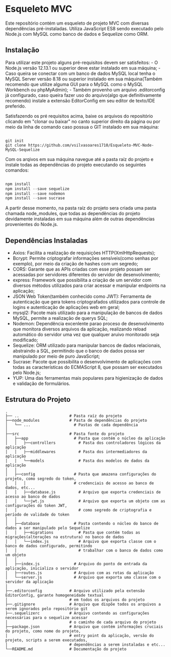 # Esqueleto MVC

Este reposítório contém um esqueleto de projeto MVC com diversas dependências pré-instaladas. Utiliza JavaScript ES8 sendo executado pelo Node.js com MySQL como banco de dados e Sequelize como ORM.

## Instalação

Para utilizar este projeto alguns pré-requisitos devem ser satisfeitos:
	- O Node.js versão 12.13.1 ou superior deve estar instalado em sua máquina;
	- Caso queira se conectar com um banco de dados MySQL local tenha o MySQL Server versão 8.18 ou superior instalado em sua máquina(Também recomendo que utilize alguma GUI para o MySQL como o MySQL Workbench ou phpMyAdmin);
	- Também provenho um arquivo .editorconfig já configurado, caso queira fazer uso do arquivo(algo que definitivamente recomendo) instale a extensão EditorConfig em seu editor de texto/IDE preferido.

Satisfazendo os pré requisitos acima, baixe os arquivos do repositório clicando em "clonar ou baixar" no canto superior direito da página ou por meio da linha de comando caso possua o GIT instalado em sua máquina:

```

git init
git clone https://github.com/vsilvasoares1710/Esqueleto-MVC-Node-MySQL-Sequelize

```

Com os arqivos em sua máquina navegue até a pasta raíz do projeto e instale todas as dependências do projeto executando os seguintes comandos:

```javascript

npm install
npm install --save sequelize
npm install --save nodemon
npm install --save sucrase

```

A partir desse momento, na pasta raíz do projeto sera criada uma pasta chamada node_modules, que todas as dependências do projeto devidamente instaladas em sua máquina além de outras dependências provenientes do Node.js.

## Dependências Instaladas

* Axios: Facilita a realização de requisições HTTP(XmlHttpRequests);
* Bcrypt: Permite criptografar informações sensíveis(como senhas por exemplo), por meio da criação de hashes com um segredo;
* CORS: Garante que as APIs criadas com esse projeto possam ser acessadas por servidores diferentes do servidor de desenvolvimento;
* express: Framework que possibilita a criação de um servidor com diversos métodos utilizados para criar acessar e manipular endpoints na aplicação;
* JSON Web Token(também conhecido como JWT): Ferramenta de autenticação que gera tokens criptografados utilizados para controle de logins e autenticação de aplicações web em geral;
* mysql2: Pacote mais utilizado para a manipulação de bancos de dados MySQL, permite a realização de querys SQL;
* Nodemon: Dependência excenlente parao proceso de desenvolvimento que monitora diversos arquivos da aplicação, realizando reload automático do servidor uma vez que qualquer aruivo monitorado seja modificado;
* Sequelize: ORM utilizado para manipular bancos de dados relacionais, abstraindo a SQL, permitindo que o banco de dados possa ser manipulado por meio de puro JavaScript;
* Sucrase: Pacote que possibilita o desenvolvimento de aplicações com todas as características do ECMAScript 8, que possam ser executados pelo Node.js;
* YUP: Uma das ferramentas mais populares para higienização de dados e validação de formulários.

## Estrutura do Projeto

    .
    ├── ..                      # Pasta raíz do projeto
    ├──node_modules             # Pasta de dependências do projeto
    │   └── ...                   # Pastas de cada dependência
    │
    ├──src                      # Pasta fonte do projeto
    │   ├──app                    # Pasta que contém o núcleo da aplicação
    │   │   ├──controllers          # Pasta dos controladores lógicos da aplicação
    │   │   ├──middlewares          # Pasta dos intermediadores da aplicação
    │   │   └──models               # Pasta dos modelos de dados da aplicação
    │   │
    │   ├──config                 # Pasta que amazena configurações do projeto, como segredo do token,
    │   │   │                     # credenciais de acesso ao banco de dados, etc...
    │   │   ├──database.js          # Arquivo que exporta credenciais de acesso ao banco de dados
    │   │   └──jwt.js               # Arquivo que exporta um objeto com as configurações do token JWT,
    │   │                           # como segredo de criptografia e período de validade do token
    │   │
    │   ├──database               # Pasta contendo o núcleo do banco de dados a ser manipulado pelo Sequelize
    │   │   ├──migrations           # Pasta que contém todas as migrações(alterações na estrutura) no banco de dados
    │   │   └──index.js             # Arquivo que exporta classe com o banco de dados configurado, permitindo
    │   │                           # trabalhar com o banco de dados como um objeto
    │   │
    │   ├──index.js               # Arquivo do ponto de entrada da aplicação, inicializa o servidor
    │   ├──routes.js              # Arquivo com as rotas da aplicação
    │   └──server.js              # Arquivo que exporta uma classe com o servidor da aplicação
    │
    ├──.editorconfig            # Arquivo utilizado pela extensão EditorConfig, garante homogeneidade textual
    │                           # em todos os arquivos do projeto
    ├──.gitignore               # Arquivo que dispõe todos os arquivos a serem ignorados pelo repositório git
    ├──.sequelizerc             # Arquivo contendo as configurações necessárias para o sequelize acessar
    │                           # o caminho de cada arquivo do projeto
    ├──package.json             # Arquivo que contém informações cruciais do projeto, como nome do projeto,
    │                           # entry point da aplicação, versão do projeto, scripts a serem executados,
    │                           # dependências a serem instaladas e etc...
    └──README.md                # Documentação do projeto
